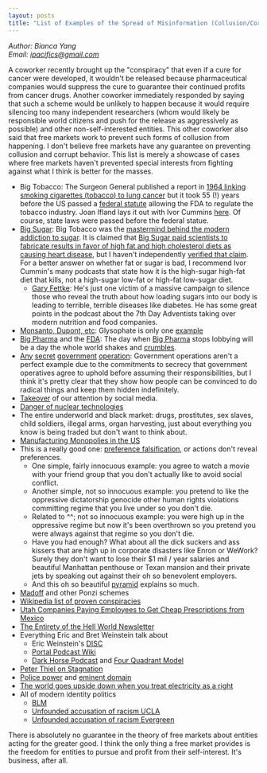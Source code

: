 ```yaml
---
layout: posts
title: "List of Examples of the Spread of Misinformation (Collusion/Corruption)"
---
```

*Author: Bianca Yang*<br>
*Email: <a href="mailto:ipacifics@gmail.com?subject=Hello from the XDRT Blog">ipacifics@gmail.com</a>*<br>

A coworker recently brought up the "conspiracy" that even if a cure for cancer were developed, it wouldn't be
released because pharmaceutical companies would suppress the cure to guarantee their continued profits from
cancer drugs. Another coworker immediately responded by saying that such a scheme would be unlikely to happen
because it would require silencing too many independent researchers (whom would likely be responsible world citizens
and push for the release as aggressively as possible) and other non-self-interested entities. This other coworker
also said that free markets work to prevent such forms of collusion from happening. I don't believe free markets
have any guarantee on preventing collusion and corrupt behavior. This list is merely a showcase of cases where
free markets haven't prevented special interests from fighting against what I think is better for the masses.
* Big Tobacco: The Surgeon General published a report in [1964 linking smoking cigarettes (tobacco) to lung
cancer](https://www.pbs.org/newshour/health/first-surgeon-general-report-on-smokings-health-effects-marks-50-year-anniversary)
but it took 55 (!) years before the US passed a [federal
statute](https://en.wikipedia.org/wiki/Family_Smoking_Prevention_and_Tobacco_Control_Act) allowing the FDA to regulate the
tobacco industry. Joan Ifland lays it out with Ivor Cummins [here](https://thefatemperor.com/ep38-joan-ifland-the-textbook-on-processed-food-addiction/).
Of course, state laws were passed before the federal statue.
* [Big Sugar](https://openheart.bmj.com/content/4/2/e000729): Big Tobacco was the
[mastermind behind the modern addiction to sugar](https://www.nytimes.com/2019/03/14/health/big-tobacco-kool-aid-sugar-obesity.html).
It is claimed that [Big Sugar paid scientists to fabricate results in favor of high fat and high
cholesterol diets as causing heart disease](https://www.reddit.com/r/todayilearned/comments/akjziz/til_in_the_1960s_the_sugar_industry_funded_and/),
but I haven't independently [verified that claim](https://slate.com/technology/2018/03/big-sugar-isnt-to-blame-for-steering-us-away-from-fat.html).
For a better answer on whether fat or sugar is bad, I recommend Ivor Cummin's many podcasts that state how it is the high-sugar high-fat diet
that kills, not a high-sugar low-fat or high-fat low-sugar diet.
  * [Gary Fettke](https://thefatemperor.com/wp-content/uploads/2019/04/Why-the-War-on-Meat-Find-out-here-from-Dr.-Gary-Belinda-Fettke-Podcast-16.pdf):
  He's just one victim of a massive campaign to silence those who reveal the truth about how loading sugars into our body is leading to terrible, terrible diseases like
  diabetes. He has some great points in the podcast about the 7th Day Adventists taking over modern nutrition and food companies.
* [Monsanto, Dupont, etc](https://science.house.gov/imo/media/doc/02.06.18%20-%20Spinning%20Science%20and%20Silencing%20Scientists_0.pdf):
Glysophate is only one [example](https://www.counterpunch.org/2019/06/25/modified-a-film-about-gmos-and-the-corruption-of-the-food-supply-for-profit/)
* [Big Pharma](https://www.reddit.com/r/politics/comments/3p2bvr/last_year_the_pharmaceutical_industry_spent_250/) and the
[FDA](https://www.reddit.com/r/conspiracy/comments/2vb6ns/constitutional_attorney_talks_about_fda/): The day
when [Big Pharma](https://www.youtube.com/watch?v=BcEI_2-flro) stops lobbying will be a day the whole world shakes and
[crumbles](https://publicintegrity.org/politics/state-politics/pharma-lobbying-held-deep-influence-over-opioid-policies/).
* [Any](https://en.wikipedia.org/wiki/Unethical_human_experimentation_in_the_United_States)
[secret](https://en.wikipedia.org/wiki/Project_MKUltra)
[government](https://www.cia.gov/library/readingroom/collection/family-jewels) [operation](https://en.wikipedia.org/wiki/Phoenix_Program):
Government operations aren't a perfect example due to the commitments to secrecy that government operatives agree to uphold
before assuming their responsibilities, but I think it's pretty clear that they show how people can be convinced to do
radical things and keep them hidden indefinitely.
* [Takeover](http://jacek.zlydach.pl/blog/2019-07-31-ads-as-cancer.html) of our attention by social media.
* [Danger of nuclear technologies](https://threadreaderapp.com/thread/1105105488197357569.html)
* The entire underworld and black market: drugs, prostitutes, sex slaves, child soldiers, illegal arms, organ harvesting, just about everything
you know is being traded but don't want to think about.
* [Manufacturing Monopolies in the US](https://www.theamericanconservative.com/articles/americas-monopoly-crisis-hits-the-military/)
* This is a really good one: [preference falsification](http://rationallyspeakingpodcast.org/show/rs-198-timur-kuran-on-private-truths-and-public-lies.html), or actions don't reveal preferences.
  * One simple, fairly innocuous example: you agree to watch a movie with your friend group that you don't actually like to avoid social conflict.
  * Another simple, not so innocuous example: you pretend to like the oppressive dictatorship genocide other human rights violations committing regime that you live under so you don't die.
  * Related to ^^; not so innocuous example: you were high up in the oppressive regime but now it's been overthrown so you pretend you were always against that regime so you don't die.
  * Have you had enough? What about all the dick suckers and ass kissers that are high up in corporate disasters like Enron or WeWork? Surely they don't want to lose their
    $1 mil / year salaries and beautiful Manhattan penthouse or Texan mansion and their private jets by speaking out against their oh so benevolent employers.
  * And this oh so beautiful [pyramid](https://twitter.com/harmonylion1/status/1215674705417424898) explains so much.
* [Madoff](https://vi.wikipedia.org/wiki/Bernard_Madoff) and other Ponzi schemes
* [Wikipedia list of proven conspiracies](http://web.archive.org/web/20190422213709/https://en.wikipedia.org/wiki/List_of_proven_conspiracies)
* [Utah Companies Paying Employees to Get Cheap Prescriptions from Mexico](https://www.sltrib.com/mexico-pharmacy-tourism/)
* [The Entirety of the Hell World Newsletter](https://luke.substack.com/p/each-time-she-woke-up-she-repeated)
* Everything Eric and Bret Weinstein talk about
  * Eric Weinstein's [DISC](https://twitter.com/ericrweinstein/status/1222907103402029056)
  * [Portal Podcast Wiki](https://theportal.wiki/wiki/Main_Page)
  * [Dark Horse Podcast](https://podcasts.apple.com/us/podcast/bret-weinstein-darkhorse-podcast/id1471581521)
and [Four Quadrant Model](https://twitter.com/ericrweinstein/status/954860660436824064)
* [Peter Thiel on Stagnation](https://www.youtube.com/watch?v=iRleB034EC8)
* [Police power](https://en.wikipedia.org/wiki/Police_power_(United_States_constitutional_law))
and [eminent domain](https://en.wikipedia.org/wiki/Eminent_domain)
* [The world goes upside down when you treat electricity as a
right](https://marginalrevolution.com/marginalrevolution/2020/03/the-consequences-of-treating-electricity-as-a-right.html?ck_subscriber_id=547821799)
* All of modern identity politics
  * [BLM](https://twitter.com/techleadhd/status/1271138057412993025?s=20)
  * [Unfounded accusation of racism UCLA](https://losangeles.cbslocal.com/2020/06/10/ucla-professor-on-leave-gordon-klein/)
  * [Unfounded accusation of racism Evergreen](https://en.wikipedia.org/wiki/Evergreen_State_College#2017_protests)

There is absolutely no guarantee in the theory of free markets about entities acting for the greater good. I think the only thing a free market provides is the
freedom for entities to pursue and profit from their self-interest. It's business, after all.
